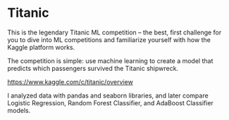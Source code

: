 # Titanic

This is the legendary Titanic ML competition – the best, first challenge for you to dive into ML competitions and familiarize yourself with how the Kaggle platform works.

The competition is simple: use machine learning to create a model that predicts which passengers survived the Titanic shipwreck.

https://www.kaggle.com/c/titanic/overview


I analyzed data with pandas and seaborn libraries, and later compare Logistic Regression, Random Forest Classifier, and AdaBoost Classifier models. 
